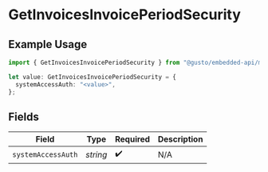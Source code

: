 # GetInvoicesInvoicePeriodSecurity

## Example Usage

```typescript
import { GetInvoicesInvoicePeriodSecurity } from "@gusto/embedded-api/models/operations";

let value: GetInvoicesInvoicePeriodSecurity = {
  systemAccessAuth: "<value>",
};
```

## Fields

| Field              | Type               | Required           | Description        |
| ------------------ | ------------------ | ------------------ | ------------------ |
| `systemAccessAuth` | *string*           | :heavy_check_mark: | N/A                |